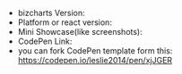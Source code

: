 - bizcharts Version:
- Platform or react version:
- Mini Showcase(like screenshots):
- CodePen Link:
- you can fork CodePen template form this: https://codepen.io/leslie2014/pen/xjJGER
